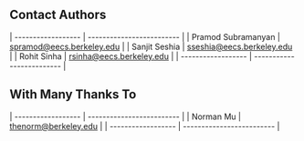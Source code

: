 ## Contact Authors

| ------------------ | ------------------------- |
| Pramod Subramanyan | spramod@eecs.berkeley.edu |
| Sanjit Seshia      | sseshia@eecs.berkeley.edu |
| Rohit Sinha        | rsinha@eecs.berkeley.edu  |
| ------------------ | ------------------------- |

## With Many Thanks To

| ------------------ | ------------------------- |
| Norman Mu          | thenorm@berkeley.edu      |
| ------------------ | ------------------------- |
